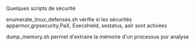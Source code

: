 Quelques scripts de sécurité

enumerate_linux_defenses.sh
vérifie si les sécurités apparmor,grpsecurity,PaX, Execshield, sestatus, aslr sont activées

dump_memory.sh
permet d'extraire la mémoire d'un processus pur analyse
